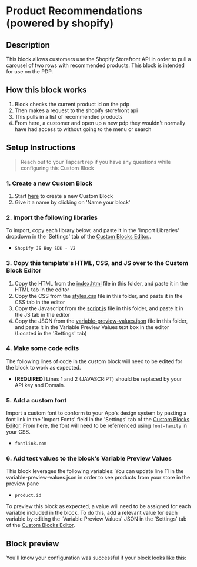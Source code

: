 # Product Recommendations (powered by shopify)

## Description
This block allows customers use the Shopify Storefront API in order to pull a carousel of two rows with recommended products. This block is intended for use on the PDP.

## How this block works
1. Block checks the current product id on the pdp
2. Then makes a request to the shopify storefront api
3. This pulls in a list of recommended products
4. From here, a customer and open up a new pdp they wouldn't normally have had access to without going to the menu or search

## Setup Instructions
> Reach out to your Tapcart rep if you have any questions while configuring this Custom Block

### 1. Create a new Custom Block
1. Start [here](https://app.tapcart.com/custom-blocks) to create a new Custom Block
2. Give it a name by clicking on 'Name your block'

### 2. Import the following libraries
To import, copy each library below, and paste it in the 'Import Libraries' dropdown in the 'Settings' tab of the [Custom Blocks Editor.](https://app.tapcart.com/custom-blocks).

- `Shopify JS Buy SDK - V2`

### 3. Copy this template's HTML, CSS, and JS over to the Custom Block Editor
1. Copy the HTML from the [index.html](#) file in this folder, and paste it in the HTML tab in the editor
2. Copy the CSS from the [styles.css](#) file in this folder, and paste it in the CSS tab in the editor
3. Copy the Javascript from the [script.js](#) file in this folder, and paste it in the JS tab in the editor
4. Copy the JSON from the [variable-preview-values.json](#) file in this folder, and paste it in the Variable Preview Values text box in the editor (Located in the 'Settings' tab)

### 4. Make some code edits
The following lines of code in the custom block will need to be edited for the block to work as expected. 

- **[REQUIRED]** Lines 1 and 2 (JAVASCRIPT) should be replaced by your API key and Domain.

### 5. Add a custom font
Import a custom font to conform to your App's design system by pasting a font link in the 'Import Fonts' field in the 'Settings' tab of the [Custom Blocks Editor](https://app.tapcart.com/custom-blocks). From here, the font will need to be referrenced using `font-family` in your CSS.

- `fontlink.com`

### 6. Add test values to the block's Variable Preview Values
This block leverages the following variables: You can update line 11 in the variable-preview-values.json in order to see products from your store in the preview pane

- `product.id`

To preview this block as expected, a value will need to be assigned for each variable included in the block. To do this, add a relevant value for each variable by editing the 'Variable Preview Values' JSON in the 'Settings' tab of the [Custom Blocks Editor](https://ap.tapcart.com/custom-blocks).

## Block preview
You'll know your configuration was successful if your block looks like this:


